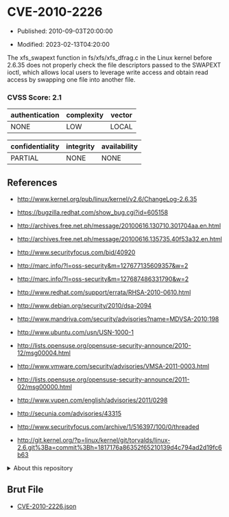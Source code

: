 # CVE-2010-2226

- Published: 2010-09-03T20:00:00

- Modified: 2023-02-13T04:20:00

The xfs_swapext function in fs/xfs/xfs_dfrag.c in the Linux kernel before 2.6.35 does not properly check the file descriptors passed to the SWAPEXT ioctl, which allows local users to leverage write access and obtain read access by swapping one file into another file.

### CVSS Score: **2.1**

| authentication | complexity | vector |
| --- | --- | --- |
| NONE | LOW | LOCAL |

| confidentiality | integrity | availability |
| --- | --- | --- |
| PARTIAL | NONE | NONE |

## References

* http://www.kernel.org/pub/linux/kernel/v2.6/ChangeLog-2.6.35

* https://bugzilla.redhat.com/show_bug.cgi?id=605158

* http://archives.free.net.ph/message/20100616.130710.301704aa.en.html

* http://archives.free.net.ph/message/20100616.135735.40f53a32.en.html

* http://www.securityfocus.com/bid/40920

* http://marc.info/?l=oss-security&m=127677135609357&w=2

* http://marc.info/?l=oss-security&m=127687486331790&w=2

* http://www.redhat.com/support/errata/RHSA-2010-0610.html

* http://www.debian.org/security/2010/dsa-2094

* http://www.mandriva.com/security/advisories?name=MDVSA-2010:198

* http://www.ubuntu.com/usn/USN-1000-1

* http://lists.opensuse.org/opensuse-security-announce/2010-12/msg00004.html

* http://www.vmware.com/security/advisories/VMSA-2011-0003.html

* http://lists.opensuse.org/opensuse-security-announce/2011-02/msg00000.html

* http://www.vupen.com/english/advisories/2011/0298

* http://secunia.com/advisories/43315

* http://www.securityfocus.com/archive/1/516397/100/0/threaded

* http://git.kernel.org/?p=linux/kernel/git/torvalds/linux-2.6.git%3Ba=commit%3Bh=1817176a86352f65210139d4c794ad2d19fc6b63

<details>
<summary>About this repository</summary> 

  This repository is part of the project [Live Hack CVE](https://github.com/Live-Hack-CVE). Main website can be found [www.live-hack.org](https://www.live-hack.org) 
  
  Made by [Sn0wAlice](https://github.com/Sn0wAlice) for the people that care about security and need to have a feed of the latest CVEs. Hope you enjoy it, don't forget to star the repo and follow me on [Twitter](https://twitter.com/Sn0wAlice) and [Github](https://github.com/Sn0wAlice). And that is my [personnal website](https://www.alice-snow.me/)

  - [Home Page](https://github.com/Live-Hack-CVE)
  - [Framework](https://github.com/Live-Hack-CVE/cve-framework)
  - [CVE database](https://github.com/Live-Hack-CVE/full_database)
  - [Changelog](https://github.com/Live-Hack-CVE/Changelog)
</details>

## Brut File

* [CVE-2010-2226.json](https://raw.githubusercontent.com/Live-Hack-CVE/full_database/main/cves/2010/CVE-2010-2226.json)


